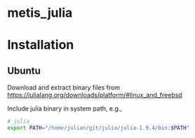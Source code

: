 # metis_julia



# Installation
## Ubuntu
Download and extract binary files from
https://julialang.org/downloads/platform/#linux_and_freebsd

Include julia binary in system path, e.g., 
```bash
# julia
export PATH="/home/julian/git/julia/julia-1.9.4/bin:$PATH"
```
